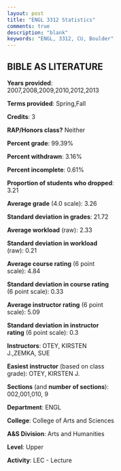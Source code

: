 ```yaml
---
layout: post
title: "ENGL 3312 Statistics"
comments: true
description: "blank"
keywords: "ENGL, 3312, CU, Boulder"
--- 
```

<head>
<script src="https://ajax.googleapis.com/ajax/libs/jquery/2.1.3/jquery.min.js"></script>
<script src="https://dl.dropboxusercontent.com/s/pc42nxpaw1ea4o9/highcharts.js?dl=0"></script>
<!-- <script src="../assets/js/highcharts.js"></script> -->
<style type="text/css">@font-face {
	font-family: "Bebas Neue";
	src: url(https://www.filehosting.org/file/details/544349/BebasNeue%20Regular.otf) format("opentype");
	}
	h1.Bebas { 
		font-family: "Bebas Neue", Verdana, Tahoma;
	}
</style>
</head>
<body>
	<div id="container" style="float: right; width: 45%; height: 88%; margin-left: 2.5%; margin-right: 2.5%;"></div>
	<script language="JavaScript">
		$(document).ready(function() {
		var chart = {type: 'column'};
		var title = {text: 'Grade Distribution'};
		var xAxis = {categories: ['A','B','C','D','F'],crosshair: true};
		var yAxis = {min: 0,title: {text: 'Percentage'}};
		var tooltip = {headerFormat: '<center><b><span style="font-size:20px">{point.key}</span></b></center>',
		               pointFormat: '<td style="padding:0"><b>{point.y:.1f}%</b></td>',
		               footerFormat: '</table>',shared: true,useHTML: true};
		var plotOptions = {column: {pointPadding: 0.0,borderWidth: 0}};  
		var credits = {enabled: false};var series= [{name: 'Percent',data: [49.12,38.77,8.77,2.11,1.23,]}];
		var json = {};
		json.chart = chart;
		json.title = title;
		json.tooltip = tooltip;
		json.xAxis = xAxis;
		json.yAxis = yAxis;  
		json.series = series;
		json.plotOptions = plotOptions;  
		json.credits = credits;
		$('#container').highcharts(json);
	});
	</script>
</body>
			   
## BIBLE AS LITERATURE

**Years provided**: 2007,2008,2009,2010,2012,2013

**Terms provided**: Spring,Fall

**Credits**: 3

**RAP/Honors class?** Neither

**Percent grade**: 99.39%

**Percent withdrawn**: 3.16%

**Percent incomplete**: 0.61%

**Proportion of students who dropped**: 3.21

**Average grade** (4.0 scale): 3.26

**Standard deviation in grades**: 21.72

**Average workload** (raw): 2.33

**Standard deviation in workload** (raw): 0.21

**Average course rating** (6 point scale): 4.84

**Standard deviation in course rating** (6 point scale): 0.33

**Average instructor rating** (6 point scale): 5.09

**Standard deviation in instructor rating** (6 point scale): 0.3

**Instructors**: OTEY, KIRSTEN J.,ZEMKA, SUE

**Easiest instructor** (based on class grade): OTEY, KIRSTEN J.

**Sections** (and **number of sections**): 002,001,010, 9

**Department**: ENGL

**College**: College of Arts and Sciences

**A&S Division**: Arts and Humanities

**Level**: Upper

**Activity**: LEC - Lecture